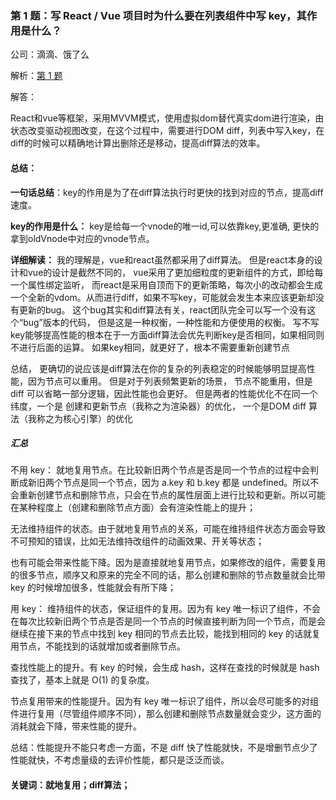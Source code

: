 ### 第 1 题：写 React / Vue 项目时为什么要在列表组件中写 key，其作用是什么？

公司：滴滴、饿了么

解析：[第 1 题](https://github.com/Advanced-Frontend/Daily-Interview-Question/issues/1)

解答：

React和vue等框架，采用MVVM模式，使用虚拟dom替代真实dom进行渲染，由状态改变驱动视图改变，在这个过程中，需要进行DOM diff，列表中写入key，在diff的时候可以精确地计算出删除还是移动，提高diff算法的效率。

#### 总结：

**一句话总结**：key的作用是为了在diff算法执行时更快的找到对应的节点，提高diff速度。

**key的作用是什么：** key是给每一个vnode的唯一id,可以依靠key,更准确, 更快的拿到oldVnode中对应的vnode节点。

**详细解读：** 我的理解是，vue和react虽然都采用了diff算法。 但是react本身的设计和vue的设计是截然不同的， vue采用了更加细粒度的更新组件的方式，即给每一个属性绑定监听， 而react是采用自顶而下的更新策略，每次小的改动都会生成一个全新的vdom。从而进行diff，如果不写key，可能就会发生本来应该更新却没有更新的bug。
这个bug其实和diff算法有关，react团队完全可以写一个没有这个“bug”版本的代码， 但是这是一种权衡，一种性能和方便使用的权衡。 写不写key能够提高性能的根本在于一方面diff算法会优先判断key是否相同，如果相同则不进行后面的运算。 如果key相同，就更好了，根本不需要重新创建节点

总结， 更确切的说应该是diff算法在你的复杂的列表稳定的时候能够明显提高性能，因为节点可以重用。
但是对于列表频繁更新的场景， 节点不能重用，但是diff 可以省略一部分逻辑，因此性能也会更好。
但是两者的性能优化不在同一个纬度，一个是 创建和更新节点（我称之为渲染器）的优化，
一个是DOM diff 算法（我称之为核心引擎）的优化

##### 汇总

不用 key：
就地复用节点。在比较新旧两个节点是否是同一个节点的过程中会判断成新旧两个节点是同一个节点，因为 a.key 和 b.key 都是 undefined。所以不会重新创建节点和删除节点，只会在节点的属性层面上进行比较和更新。所以可能在某种程度上（创建和删除节点方面）会有渲染性能上的提升；

无法维持组件的状态。由于就地复用节点的关系，可能在维持组件状态方面会导致不可预知的错误，比如无法维持改组件的动画效果、开关等状态；

也有可能会带来性能下降。因为是直接就地复用节点，如果修改的组件，需要复用的很多节点，顺序又和原来的完全不同的话，那么创建和删除的节点数量就会比带 key 的时候增加很多，性能就会有所下降；

用 key：
维持组件的状态，保证组件的复用。因为有 key 唯一标识了组件，不会在每次比较新旧两个节点是否是同一个节点的时候直接判断为同一个节点，而是会继续在接下来的节点中找到 key 相同的节点去比较，能找到相同的 key 的话就复用节点，不能找到的话就增加或者删除节点。

查找性能上的提升。有 key 的时候，会生成 hash，这样在查找的时候就是 hash 查找了，基本上就是 O(1) 的复杂度。

节点复用带来的性能提升。因为有 key 唯一标识了组件，所以会尽可能多的对组件进行复用（尽管组件顺序不同），那么创建和删除节点数量就会变少，这方面的消耗就会下降，带来性能的提升。

总结：性能提升不能只考虑一方面，不是 diff 快了性能就快，不是增删节点少了性能就快，不考虑量级的去评价性能，都只是泛泛而谈。


#### 关键词：就地复用；diff算法；



